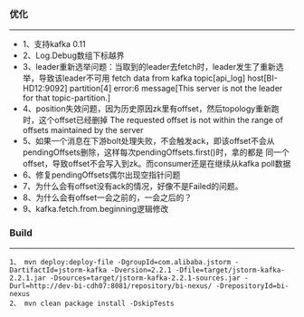 ### 优化
---
* 1、支持kafka 0.11
* 2、Log.Debug数组下标越界
* 3、leader重新选举问题：当取到的leader去fetch时，leader发生了重新选举，导致该leader不可用
    fetch data from kafka topic[api_log] host[BI-HD12:9092] partition[4] error:6 message[This server is not the leader for that topic-partition.]
* 4、position失效问题，因为历史原因zk里有offset，然后topology重新跑时，这个offset已经删掉
    The requested offset is not within the range of offsets maintained by the server
* 5、如果一个消息在下游bolt处理失败，不会触发ack，即该offset不会从pendingOffsets删除，这样每次pendingOffsets.first()时，拿的都是
     同一个offset，导致offset不会写入到zk。而consumer还是在继续从kafka poll数据
* 6、修复pendingOffsets偶尔出现空指针问题
* 7、为什么会有offset没有ack的情况，好像不是Failed的问题。
* 8、为什么会有offset一会之前的，一会之后的？
* 9、kafka.fetch.from.beginning逻辑修改
### Build
---
```
1、 mvn deploy:deploy-file -DgroupId=com.alibaba.jstorm -DartifactId=jstorm-kafka -Dversion=2.2.1 -Dfile=target/jstorm-kafka-2.2.1.jar -Dsources=target/jstorm-kafka-2.2.1-sources.jar -Durl=http://dev-bi-cdh07:8081/repository/bi-nexus/ -DrepositoryId=bi-nexus
2、 mvn clean package install -DskipTests
```